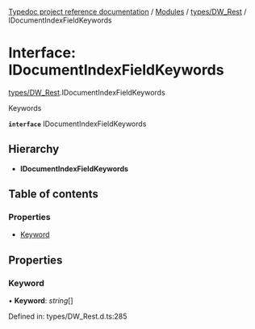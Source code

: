 [Typedoc project reference documentation](../README.md) / [Modules](../modules.md) / [types/DW_Rest](../modules/types_dw_rest.md) / IDocumentIndexFieldKeywords

# Interface: IDocumentIndexFieldKeywords

[types/DW_Rest](../modules/types_dw_rest.md).IDocumentIndexFieldKeywords

Keywords

**`interface`** IDocumentIndexFieldKeywords

## Hierarchy

* **IDocumentIndexFieldKeywords**

## Table of contents

### Properties

- [Keyword](types_dw_rest.idocumentindexfieldkeywords.md#keyword)

## Properties

### Keyword

• **Keyword**: *string*[]

Defined in: types/DW_Rest.d.ts:285
